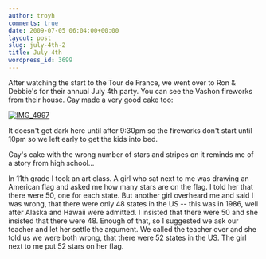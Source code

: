 ```yaml
---
author: troyh
comments: true
date: 2009-07-05 06:04:00+00:00
layout: post
slug: july-4th-2
title: July 4th
wordpress_id: 3699
---
```


After watching the start to the Tour de France, we went over to Ron & Debbie's for their annual July 4th party. You can see the Vashon fireworks from their house. Gay made a very good cake too:

[![IMG_4997](http://farm4.static.flickr.com/3644/3695338148_f105d389cd.jpg)](http://www.flickr.com/photos/troyh/3695338148/)

It doesn't get dark here until after 9:30pm so the fireworks don't start until 10pm so we left early to get the kids into bed.

Gay's cake with the wrong number of stars and stripes on it reminds me of a story from high school...


<!-- more -->In 11th grade I took an art class. A girl who sat next to me was drawing an American flag and asked me how many stars are on the flag. I told her that there were 50, one for each state. But another girl overheard me and said I was wrong, that there were only 48 states in the US -- this was in 1986, well after Alaska and Hawaii were admitted. I insisted that there were 50 and she insisted that there were 48. Enough of that, so I suggested we ask our teacher and let her settle the argument. We called the teacher over and she told us we were both wrong, that there were 52 states in the US. The girl next to me put 52 stars on her flag.
